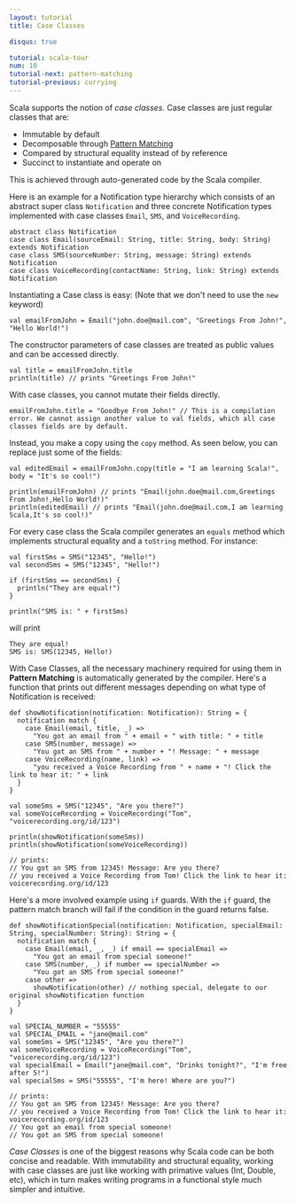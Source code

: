 ```yaml
---
layout: tutorial
title: Case Classes

disqus: true

tutorial: scala-tour
num: 10
tutorial-next: pattern-matching
tutorial-previous: currying
---
```


Scala supports the notion of _case classes_. Case classes are just regular classes that are:

* Immutable by default
* Decomposable through [Pattern Matching](pattern-matching.html)
* Compared by structural equality instead of by reference
* Succinct to instantiate and operate on

This is achieved through auto-generated code by the Scala compiler.

Here is an example for a Notification type hierarchy which consists of an abstract super class `Notification` and three concrete Notification types implemented with case classes `Email`, `SMS`, and `VoiceRecording`.

```tut
abstract class Notification
case class Email(sourceEmail: String, title: String, body: String) extends Notification
case class SMS(sourceNumber: String, message: String) extends Notification
case class VoiceRecording(contactName: String, link: String) extends Notification
```

Instantiating a Case class is easy: (Note that we don't need to use the `new` keyword)

```tut
val emailFromJohn = Email("john.doe@mail.com", "Greetings From John!", "Hello World!")
```

The constructor parameters of case classes are treated as public values and can be accessed directly. 

```tut
val title = emailFromJohn.title
println(title) // prints "Greetings From John!"
```

With case classes, you cannot mutate their fields directly. 

```tut:fail
emailFromJohn.title = "Goodbye From John!" // This is a compilation error. We cannot assign another value to val fields, which all case classes fields are by default.
```

Instead, you make a copy using the `copy` method. As seen below, you can replace just some of the fields:

```tut
val editedEmail = emailFromJohn.copy(title = "I am learning Scala!", body = "It's so cool!")

println(emailFromJohn) // prints "Email(john.doe@mail.com,Greetings From John!,Hello World!)"
println(editedEmail) // prints "Email(john.doe@mail.com,I am learning Scala,It's so cool!)"
```

For every case class the Scala compiler generates an `equals` method which implements structural equality and a `toString` method. For instance:

```tut
val firstSms = SMS("12345", "Hello!")
val secondSms = SMS("12345", "Hello!")

if (firstSms == secondSms) {
  println("They are equal!")
}

println("SMS is: " + firstSms)
```

will print

```
They are equal!
SMS is: SMS(12345, Hello!)
```

With Case Classes, all the necessary machinery required for using them in **Pattern Matching** is automatically generated by the compiler.
Here's a function that prints out different messages depending on what type of Notification is received:

```tut
def showNotification(notification: Notification): String = {
  notification match {
    case Email(email, title, _) =>
      "You got an email from " + email + " with title: " + title
    case SMS(number, message) =>
      "You got an SMS from " + number + "! Message: " + message
    case VoiceRecording(name, link) =>
      "you received a Voice Recording from " + name + "! Click the link to hear it: " + link
  }
}

val someSms = SMS("12345", "Are you there?")
val someVoiceRecording = VoiceRecording("Tom", "voicerecording.org/id/123")

println(showNotification(someSms))
println(showNotification(someVoiceRecording))

// prints:
// You got an SMS from 12345! Message: Are you there?
// you received a Voice Recording from Tom! Click the link to hear it: voicerecording.org/id/123
```

Here's a more involved example using `if` guards. With the `if` guard, the pattern match branch will fail if the condition in the guard returns false.

```tut
def showNotificationSpecial(notification: Notification, specialEmail: String, specialNumber: String): String = {
  notification match {
    case Email(email, _, _) if email == specialEmail =>
      "You got an email from special someone!"
    case SMS(number, _) if number == specialNumber =>
      "You got an SMS from special someone!"
    case other =>
      showNotification(other) // nothing special, delegate to our original showNotification function   
  }
}

val SPECIAL_NUMBER = "55555"
val SPECIAL_EMAIL = "jane@mail.com"
val someSms = SMS("12345", "Are you there?")
val someVoiceRecording = VoiceRecording("Tom", "voicerecording.org/id/123")
val specialEmail = Email("jane@mail.com", "Drinks tonight?", "I'm free after 5!")
val specialSms = SMS("55555", "I'm here! Where are you?")

// prints: 
// You got an SMS from 12345! Message: Are you there?
// you received a Voice Recording from Tom! Click the link to hear it: voicerecording.org/id/123
// You got an email from special someone!
// You got an SMS from special someone!

```

_Case Classes_ is one of the biggest reasons why Scala code can be both concise and readable. With immutability and structural equality, working with 
case classes are just like working with primative values (Int, Double, etc), which in turn makes writing programs in a functional style much simpler
and intuitive.

